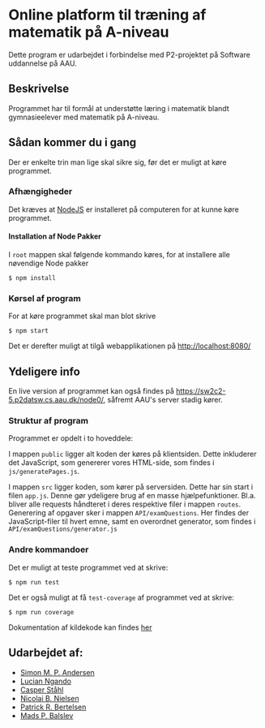 # Online platform til træning af matematik på A-niveau
Dette program er udarbejdet i forbindelse med P2-projektet på Software uddannelse på AAU.

## Beskrivelse
Programmet har til formål at understøtte læring i matematik blandt gymnasieelever med matematik på A-niveau.

## Sådan kommer du i gang
Der er enkelte trin man lige skal sikre sig, før det er muligt at køre programmet.

### Afhængigheder

Det kræves at [NodeJS](https://nodejs.org/en/) er installeret på computeren for at kunne køre programmet.

#### Installation af Node Pakker

  I `root` mappen skal følgende kommando køres, for at installere alle nøvendige Node pakker
  ```
  $ npm install
  ``` 

### Kørsel af program
For at køre programmet skal man blot skrive 
```
$ npm start
``` 
Det er derefter muligt at tilgå webapplikationen på <http://localhost:8080/>

## Ydeligere info
En live version af programmet kan også findes på <https://sw2c2-5.p2datsw.cs.aau.dk/node0/>, såfremt AAU's server stadig kører.

### Struktur af program
Programmet er opdelt i to hoveddele: 

I mappen `public` ligger alt koden der køres på klientsiden. Dette inkluderer det JavaScript, som genererer vores HTML-side, som findes i `js/generatePages.js`. 

I mappen `src` ligger koden, som kører på serversiden. Dette har sin start i filen `app.js`. Denne gør ydeligere brug af en masse hjælpefunktioner. Bl.a. bliver alle requests håndteret i deres respektive filer i mappen `routes`. Generering af opgaver sker i mappen `API/examQuestions`. Her findes der JavaScript-filer til hvert emne, samt en overordnet generator, som findes i `API/examQuestions/generator.js`
### Andre kommandoer

Det er muligt at teste programmet ved at skrive:
```
$ npm run test
```

Det er også muligt at få `test-coverage` af programmet ved at skrive:
```
$ npm run coverage
```

Dokumentation af kildekode kan findes [her](https://madsbalslev.github.io/P2/)

## Udarbejdet af:

* [Simon M. P. Andersen](mailto:smpa20@student.aau.dk)
* [Lucian Ngando](mailto:lngand19@student.aau.dk)
* [Casper Ståhl](mailto:cstahl20@student.aau.dk)
* [Nicolai B. Nielsen](mailto:nni20@student.aau.dk)
* [Patrick R. Bertelsen](mailto:pberte20@student.aau.dk)
* [Mads P. Balslev](mailto:mbalsl20@student.aau.dk)
